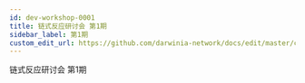 ```yaml
---
id: dev-workshop-0001
title: 链式反应研讨会 第1期
sidebar_label: 第1期
custom_edit_url: https://github.com/darwinia-network/docs/edit/master/content/zh-CN/dev-workshop-0001.md
---
```


链式反应研讨会 第1期


